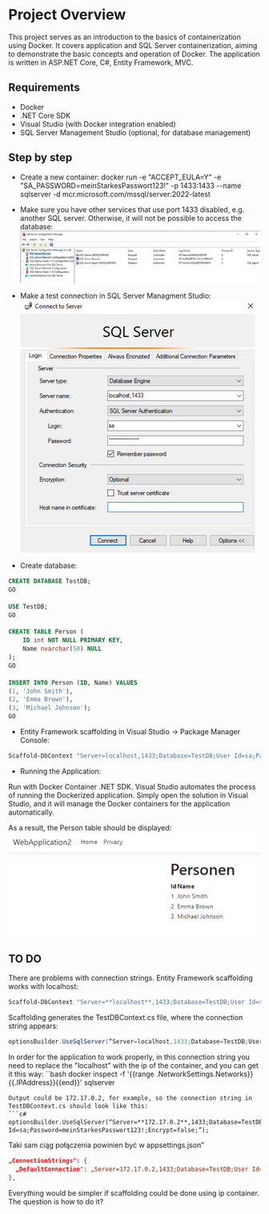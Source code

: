 # Project Overview
This project serves as an introduction to the basics of containerization using Docker. It covers application and SQL Server containerization, aiming to demonstrate the basic concepts and operation of Docker. The application is written in ASP.NET Core, C#, Entity Framework, MVC.

## Requirements
- Docker
- .NET Core SDK
- Visual Studio (with Docker integration enabled)
- SQL Server Management Studio (optional, for database management)

## Step by step
* Create a new container:
docker run -e "ACCEPT_EULA=Y" -e "SA_PASSWORD=meinStarkesPasswort123!" -p 1433:1433 --name sqlserver -d mcr.microsoft.com/mssql/server:2022-latest

* Make sure you have other services that use port 1433 disabled, e.g. another SQL server. Otherwise, it will not be possible to access the database: 
![SSMS-Screen](images/sqm.png)

* Make a test connection in SQL Server Managment Studio: 
![SSMS-Screen](images/ssms.png)

* Create database:
```sql
CREATE DATABASE TestDB;
GO

USE TestDB;
GO

CREATE TABLE Person (
    ID int NOT NULL PRIMARY KEY,
    Name nvarchar(50) NULL
);
GO

INSERT INTO Person (ID, Name) VALUES 
(1, 'John Smith'),
(2, 'Emma Brown'),
(3, 'Michael Johnson');
GO
```

* Entity Framework scaffolding in Visual Studio -> Package Manager Console:
```bash
Scaffold-DbContext "Server=localhost,1433;Database=TestDB;User Id=sa;Password=meinStarkesPasswort123!;Encrypt=false;" Microsoft.EntityFrameworkCore.SqlServer -OutputDir Data -f
```

* Running the Application:

Run with Docker Container .NET SDK. Visual Studio automates the process of running the Dockerized application. Simply open the solution in Visual Studio, and it will manage the Docker containers for the application automatically.

As a result, the Person table should be displayed:
![SSMS-Screen](images/result.png)


## TO DO
There are problems with connection strings. Entity Framework scaffolding works with localhost:
```bash
Scaffold-DbContext "Server=**localhost**,1433;Database=TestDB;User Id=sa;Password=meinStarkesPasswort123!;Encrypt=false;" Microsoft.EntityFrameworkCore.SqlServer -OutputDir Data -f
```

Scaffolding generates the TestDBContext.cs file, where the connection string appears:
```c#
optionsBuilder.UseSqlServer(“Server=localhost,1433;Database=TestDB;User Id=sa;Password=meinStarkesPasswort123!;Encrypt=false;”);
```
In order for the application to work properly, in this connection string you need to replace the "localhost" with the ip of the container, and you can get it this way:
``bash
docker inspect -f '{{range .NetworkSettings.Networks}}{{.IPAddress}}{{end}}' sqlserver
```
Output could be 172.17.0.2, for example, so the connection string in TestDBContext.cs should look like this:
```c#
optionsBuilder.UseSqlServer(“Server=**172.17.0.2**,1433;Database=TestDB;User Id=sa;Password=meinStarkesPasswort123!;Encrypt=false;”);
```
Taki sam ciąg połączenia powinien być w appsettings.json”
```json
„ConnectionStrings": {
  „DefaultConnection": „Server=172.17.0.2,1433;Database=TestDB;User Id=sa;Password=meinStarkesPasswort123!;Encrypt=false;”
},
```
Everything would be simpler if scaffolding could be done using ip container. The question is how to do it? 




